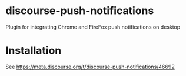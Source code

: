 # discourse-push-notifications
Plugin for integrating Chrome and FireFox push notifications on desktop

# Installation

See https://meta.discourse.org/t/discourse-push-notifications/46692
